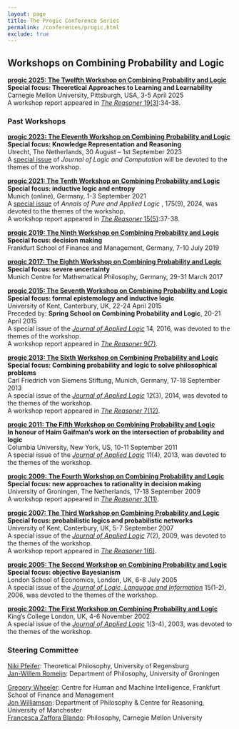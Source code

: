 ```yaml
---
layout: page
title: The Progic Conference Series
permalink: /conferences/progic.html
exclude: true
---
```



## Workshops on Combining Probability and Logic

**[progic 2025: The Twelfth Workshop on Combining Probability and Logic](https://www.cmu.edu/progic2025/)**  
**Special focus: Theoretical Approaches to Learning and Learnability**  
Carnegie Mellon University, Pittsburgh, USA, 3-5 April 2025  
A workshop report appeared in [_The Reasoner_ 19(3)](https://riviste.unimi.it/index.php/thereasoner/article/view/28914):34-38.

### Past Workshops

**[progic 2023: The Eleventh Workshop on Combining Probability and Logic](https://progic2023.sites.uu.nl/)**  
**Special focus: Knowledge Representation and Reasoning**  
Utrecht, The Netherlands, 30 August – 1st September 2023  
A [special issue](https://academic.oup.com/logcom/pages/cfp-combining-probability-and-logic) of _Journal of Logic and Computation_ will be devoted to the themes of the workshop.  

**[progic 2021: The Tenth Workshop on Combining Probability and Logic](https://www.fatil.philosophie.uni-muenchen.de/events/defence_inductive_logic/index.html)**  
**Special focus: inductive logic and entropy**  
Munich (online), Germany, 1-3 September 2021  
A [special issue](https://www.sciencedirect.com/journal/annals-of-pure-and-applied-logic/vol/175/issue/9) of _Annals of Pure and Applied Logic_ , 175(9), 2024, was devoted to the themes of the workshop.   
A workshop report appeared in [_The Reasoner_ 15(5)](http://blogs.kent.ac.uk/thereasoner/files/2021/11/TheReasoner-155.pdf):37-38.

**[progic 2019: The Ninth Workshop on Combining Probability and Logic](https://hmi.frankfurt-school.de/events/progic-2019/)**  
**Special focus: decision making**  
Frankfurt School of Finance and Management, Germany, 7-10 July 2019

**[progic 2017: The Eighth Workshop on Combining Probability and Logic](http://www.progic2017.philosophie.uni-muenchen.de/index.html)**  
**Special focus: severe uncertainty**  
Munich Centre for Mathematical Philosophy, Germany, 29-31 March 2017

**[progic 2015: The Seventh Workshop on Combining Probability and Logic](http://blogs.kent.ac.uk/jonw/conferences/progic/progic-2015/ "Progic 2015")**  
**Special focus: formal epistemology and inductive logic**  
University of Kent, Canterbury, UK, 22-24 April 2015  
Preceded by: **Spring School on Combining Probability and Logic**, 20-21 April 2015  
A special issue of the _[Journal of Applied Logic](http://www.sciencedirect.com/science/journal/15708683/14)_ 14, 2016, was devoted to the themes of the workshop.  
A workshop report appeared in [_The Reasoner_ 9(7)](http://blogs.kent.ac.uk/thereasoner/files/2015/01/TheReasoner-97.pdf).

**[progic 2013: The Sixth Workshop on Combining Probability and Logic](http://www.pfeifer-research.de/progic/)**  
**Special focus: Combining probability and logic to solve philosophical problems**  
Carl Friedrich von Siemens Stiftung, Munich, Germany, 17-18 September 2013  
A special issue of the _[Journal of Applied Logic](http://www.sciencedirect.com/science/journal/15708683/12/3)_ 12(3), 2014, was devoted to the themes of the workshop.  
A workshop report appeared in [_The Reasoner_ 7(12)](https://research.kent.ac.uk/reasoning/wp-content/uploads/sites/1804/2019/06/TheReasoner-712.pdf).

**[progic 2011: The Fifth Workshop on Combining Probability and Logic](https://sites.google.com/site/progicconference2011/)**  
**In honour of Haim Gaifman’s work on the intersection of probability and logic**  
Columbia University, New York, US, 10-11 September 2011  
A special issue of the _[Journal of Applied Logic](http://www.sciencedirect.com/science/journal/15708683)_ 11(4), 2013, was devoted to the themes of the workshop.

**[progic 2009: The Fourth Workshop on Combining Probability and Logic](http://www.philos.rug.nl/progic2009/)**  
**Special focus: new approaches to rationality in decision making**  
University of Groningen, The Netherlands, 17-18 September 2009  
A workshop report appeared in [_The Reasoner_ 3(11)](https://research.kent.ac.uk/reasoning/wp-content/uploads/sites/1804/2019/06/TheReasoner-311.pdf).

**[progic 2007: The Third Workshop on Combining Probability and Logic](http://blogs.kent.ac.uk/jonw/conferences/progic/progic-2007/ "Progic 2007")**  
**Special focus: probabilistic logics and probabilistic networks**  
University of Kent, Canterbury, UK, 5-7 September 2007  
A special issue of the _[Journal of Applied Logic](http://www.journals.elsevier.com/journal-of-applied-logic/)_ 7(2), 2009, was devoted to the themes of the workshop.  
A workshop report appeared in [_The Reasoner_ 1(6)](https://research.kent.ac.uk/reasoning/wp-content/uploads/sites/1804/2019/06/TheReasoner-16.pdf).

**[progic 2005: The Second Workshop on Combining Probability and Logic](http://blogs.kent.ac.uk/jonw/conferences/progic/progic-2005/ "Progic 2005")**  
**Special focus: objective Bayesianism**  
London School of Economics, London, UK, 6-8 July 2005  
A special issue of the [_Journal of Logic, Language and Information_](http://www.springerlink.com/content/1572-9583/) 15(1-2), 2006, was devoted to the themes of the workshop.

**[progic 2002: The First Workshop on Combining Probability and Logic](http://blogs.kent.ac.uk/jonw/progic-2002/ "Progic 2002")**  
King’s College London, UK, 4-6 November 2002  
A special issue of the _[Journal of Applied Logic](http://www.journals.elsevier.com/journal-of-applied-logic/)_ 1(3-4), 2003, was devoted to the themes of the workshop.

### Steering Committee

[Niki Pfeifer](https://homepages.uni-regensburg.de/~pfn23853/): Theoretical Philosophy, University of Regensburg  
[Jan-Willem Romeijn](https://romeijn.web.rug.nl/): Department of Philosophy, University of Groningen  
<!-- [Marta Sznajder](https://www.mcmp.philosophie.uni-muenchen.de/people/faculty/sznajder/index.html): Munich Center for Mathematical Philosophy  -->
[Gregory Wheeler](http://gregorywheeler.org/): Centre for Human and Machine Intelligence, Frankfurt School of Finance and Management  
[Jon Williamson](https://jonwilliamson.uk/): Department of Philosophy & Centre for Reasoning, University of Manchester  
[Francesca Zaffora Blando](https://francescazafforablando.com/): Philosophy, Carnegie Mellon University


